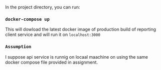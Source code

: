In the project directory, you can run:

### `docker-compose up`

This will dowload the latest docker image of production build of reporting client service and will run it on `localhost:3000`

### `Assumption`

I suppose api service is runnig on locaal maachine on using the same docker compose file provided in assignment.
